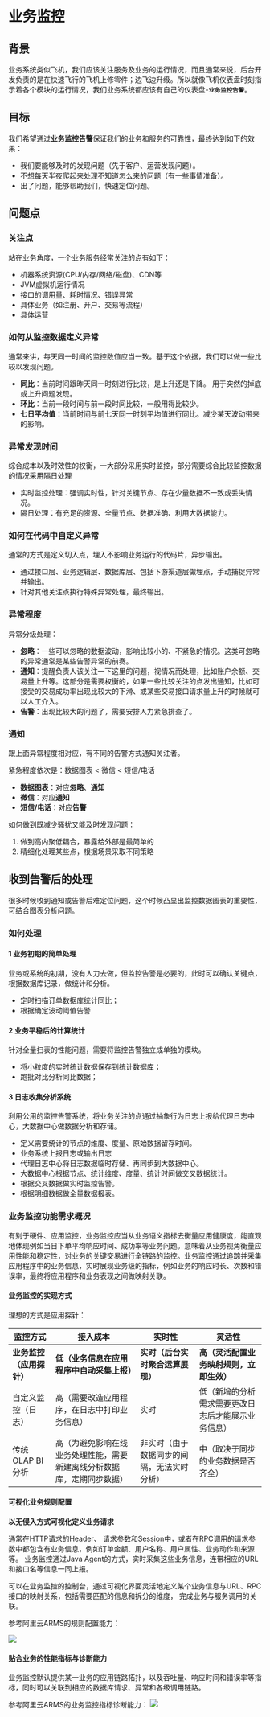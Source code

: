 # 业务监控

## 背景

业务系统类似飞机，我们应该关注服务及业务的运行情况，而且通常来说，后台开发负责的是在快速飞行的飞机上修零件；边飞边升级。所以就像飞机仪表盘时刻指示着各个模块的运行情况，我们业务系统都应该有自己的仪表盘-**`业务监控告警`**。

## 目标

我们希望通过**业务监控告警**保证我们的业务和服务的可靠性，最终达到如下的效果：

* 我们要能够及时的发现问题（先于客户、运营发现问题）。
* 不想每天半夜爬起来处理不知道怎么来的问题（有一些事情准备）。
* 出了问题，能够帮助我们，快速定位问题。

## 问题点

### 关注点

站在业务角度，一个业务服务经常关注的点有如下：

* 机器系统资源\(CPU/内存/网络/磁盘\)、CDN等
* JVM虚拟机运行情况
* 接口的调用量、耗时情况、错误异常
* 具体业务（如注册、开户、交易等流程）
* 具体运营

### 如何从监控数据定义异常

通常来讲，每天同一时间的监控数值应当一致。基于这个依据，我们可以做一些比较以发现问题。

* **同比**：当前时间跟昨天同一时刻进行比较，是上升还是下降。 用于突然的掉底或上升问题发现。
* **环比**：当前一段时间与前一段时间比较，一般用得比较少。
* **七日平均值**：当前时间与前七天同一时刻平均值进行同比。减少某天波动带来的影响。

### 异常发现时间

综合成本以及时效性的权衡，一大部分采用实时监控，部分需要综合比较监控数据的情况采用隔日处理

* 实时监控处理：强调实时性，针对关键节点、存在少量数据不一致或丢失情况。
* 隔日处理：有充足的资源、全量节点、数据准确、利用大数据能力。

### 如何在代码中自定义异常

通常的方式是定义切入点，埋入不影响业务运行的代码片，异步输出。

* 通过接口层、业务逻辑层、数据库层、包括下游渠道层做埋点，手动捕捉异常并输出。
* 针对其他关注点执行特殊异常处理，最终输出。

### 异常程度

异常分级处理：

* **忽略**：一些可以忽略的数据波动，影响比较小的、不紧急的情况。这类可忽略的异常通常是某些告警异常的前奏。
* **通知**：提醒负责人该关注一下这里的问题，视情况而处理，比如账户余额、交易量上升等。这部分是需要权衡的，如果一些比较关注的点发出通知，比如可接受的交易成功率出现比较大的下滑、或某些交易接口请求量上升的时候就可以人工介入。
* **告警**：出现比较大的问题了，需要安排人力紧急排查了。

### 通知

跟上面异常程度相对应，有不同的告警方式通知关注者。

紧急程度依次是：数据图表 &lt; 微信 &lt; 短信/电话

* **数据图表**：对应**忽略**、**通知**
* **微信**：对应**通知**
* **短信/电话**：对应**告警**

如何做到既减少骚扰又能及时发现问题：

1. 做到高内聚低耦合，暴露给外部是最简单的
2. 精细化处理某些点，根据场景采取不同策略

## 收到告警后的处理

很多时候收到通知或告警后难定位问题，这个时候凸显出监控数据图表的重要性，可结合图表分析问题。

### 如何处理

#### 1 业务初期的简单处理

业务或系统的初期，没有人力去做，但监控告警是必要的，此时可以确认关键点，根据数据库记录，做统计和分析。

* 定时扫描订单数据库统计同比；
* 根据确定波动阈值告警

#### 2 业务平稳后的计算统计

针对全量扫表的性能问题，需要将监控告警独立成单独的模块。

* 将小粒度的实时统计数据保存到统计数据库；
* 跑批对比分析同比数据；

#### 3 日志收集分析系统

利用公用的监控告警系统，将业务关注的点通过抽象行为日志上报给代理日志中心，大数据中心做数据分析和存储。

* 定义需要统计的节点的维度、度量、原始数据留存时间。
* 业务系统上报日志或输出日志
* 代理日志中心将日志数据临时存储、再同步到大数据中心。
* 大数据中心根据节点、统计维度、度量、统计时间做交叉数据统计。
* 根据交叉数据做实时监控告警。
* 根据明细数据做全量数据报表。

### 业务监控功能需求概况

有别于硬件、应用监控，业务监控应当从业务语义指标去衡量应用健康度，能直观地体现例如当日下单平均响应时间、成功率等业务问题。意味着从业务视角衡量应用性能和稳定性，对业务的关键交易进行全链路的监控。业务监控通过追踪并采集应用程序中的业务信息，实时展现业务级的指标，例如业务的响应时长、次数和错误率，最终将应用程序和业务表现之间做映射关联。 

#### 业务监控的实现方式

理想的方式是应用探针：

| 监控方式                 | 接入成本                                                     | 实时性                                     | 灵活性                                             |
| ------------------------ | ------------------------------------------------------------ | ------------------------------------------ | -------------------------------------------------- |
| **业务监控（应用探针）** | **低（业务信息在应用程序中自动采集上报）**                   | **实时（后台实时聚合运算展现）**           | **高（灵活配置业务映射规则，立即生效）**           |
| 自定义监控（日志）       | 高（需要改造应用程序，在日志中打印业务信息）                 | 实时                                       | 低（新增的分析需求需要更改日志后才能展示业务信息） |
| 传统OLAP BI分析          | 高（为避免影响在线业务处理性能，需要新建离线分析数据库，定期同步数据） | 非实时（由于数据同步的间隔，无法实时分析） | 中（取决于同步的业务数据是否齐全）                 |

#### 可视化业务规则配置

**以无侵入方式可视化定义业务请求**

通常在HTTP请求的Header、 请求参数和Session中，或者在RPC调用的请求参数中都包含有业务信息，例如订单金额、用户名称、用户属性、业务动作和来源等。 业务监控通过Java Agent的方式，实时采集这些业务信息，连带相应的URL和接口名等信息一同上报。

可以在业务监控的控制台，通过可视化界面灵活地定义某个业务信息与URL、RPC接口的映射关系，包括需要匹配的信息和拆分的维度， 完成业务与服务调用的关联。

参考阿里云ARMS的规则配置能力：

![](https://static-aliyun-doc.oss-accelerate.aliyuncs.com/assets/img/zh-CN/5957197951/p111631.png)



#### 贴合业务的性能指标与诊断能力

业务监控默认提供某一业务的应用链路拓扑，以及吞吐量、响应时间和错误率等指标，同时可以关联到相应的数据库请求、异常和各级调用链路。

参考阿里云ARMS的业务监控指标诊断能力：
![](https://static-aliyun-doc.oss-accelerate.aliyuncs.com/assets/img/zh-CN/6957197951/p111634.png)



